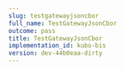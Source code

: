 ```yaml
---
slug: testgatewayjsoncbor
full_name: TestGatewayJsonCbor
outcome: pass
title: TestGatewayJsonCbor
implementation_id: kubo-bis
version: dev-44b0eaa-dirty
---
```


